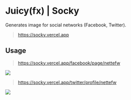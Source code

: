 # Juicy(fx) | Socky

Generates image for social networks (Facebook, Twitter).
> https://socky.vercel.app

## Usage

> https://socky.vercel.app/facebook/page/nettefw

![](https://fcbk.vercel.app/facebook/page/nettefw)

> https://socky.vercel.app/twitter/profile/nettefw

![](https://fcbk.vercel.app/twitter/profile/nettefw)
